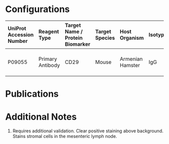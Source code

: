 # Configurations

| UniProt Accession Number   | Reagent Type     | Target Name / Protein Biomarker   | Target Species   | Host Organism    | Isotype   | Clonality   | Vendor    |   Catalog Number | Conjugate   | RRID      | Availability   | Method        | Tissue Preservation               | Target Tissue   | Tissue State   | Detergent         | Antigen Retrieval Conditions   | Dye Inactivation Conditions   | Recommend   | Agree               | Disagree   | Contributor         | Notes       |
|:---------------------------|:-----------------|:----------------------------------|:-----------------|:-----------------|:----------|:------------|:----------|-----------------:|:------------|:----------|:---------------|:--------------|:----------------------------------|:----------------|:---------------|:------------------|:-------------------------------|:------------------------------|:------------|:--------------------|:-----------|:--------------------|:------------|
| P09055                     | Primary Antibody | CD29                              | Mouse            | Armenian Hamster | IgG       | HMB1-1      | BioLegend |           102214 | AF647       | AB_492831 | Stock          | IBEX2D Manual | 1:4 Cytofix/Cytoperm Fixed Frozen | Lymph Node      | NA             | 0.3% Triton-X-100 | NA                             | 1 mg/ml LiBH4 15 minutes      | Yes         | 0000-0002-1461-0999 | NA         | 0000-0002-1461-0999 | [1](#notes) |

# Publications



# Additional Notes

<a name="notes"></a>
1. Requires additional validation. Clear positive staining above background. Stains stromal cells in the mesenteric lymph node.
